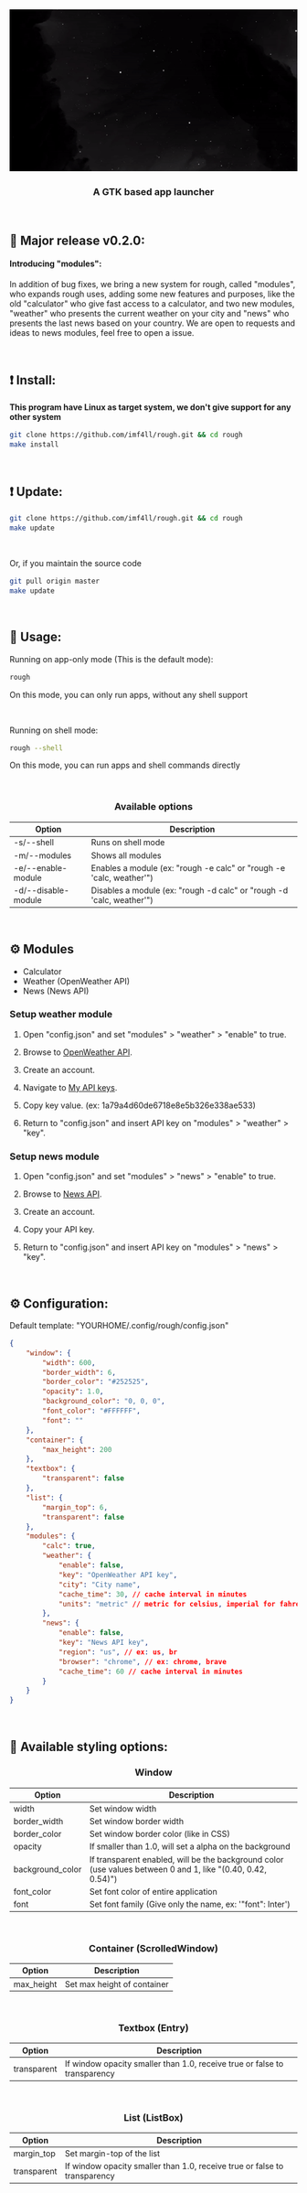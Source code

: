 <div align="center">
    <img src="./assets/showcase.gif" />
    <h3>A GTK based app launcher</h3>
</div>

&nbsp;
## 📜 Major release v0.2.0:

#### Introducing "modules":
In addition of bug fixes, we bring a new system for rough, called "modules", who expands rough uses, adding some new features
and purposes, like the old "calculator" who give fast access to a calculator, and two new modules, "weather" who presents the
current weather on your city and "news" who presents the last news based on your country. We are open to requests and ideas to
news modules, feel free to open a issue.

&nbsp;
## ❗️ Install:

**This program have Linux as target system, we don't give support for any other system**

```bash
git clone https://github.com/imf4ll/rough.git && cd rough
make install
```

&nbsp;

## ❗️ Update:
```bash
git clone https://github.com/imf4ll/rough.git && cd rough
make update
```

&nbsp;

Or, if you maintain the source code
```bash
git pull origin master
make update
```

&nbsp;
## 🚀 Usage:
Running on app-only mode (This is the default mode):
```bash
rough
```

On this mode, you can only run apps, without any shell support

&nbsp;

Running on shell mode:
```bash
rough --shell
```

On this mode, you can run apps and shell commands directly

&nbsp;
<div align="center">

### Available options
| Option | Description |
|--------|-------------|
| -s/--shell | Runs on shell mode |
| -m/--modules | Shows all modules |
| -e/--enable-module | Enables a module (ex: "rough -e calc" or "rough -e 'calc, weather'") |
| -d/--disable-module | Disables a module (ex: "rough -d calc" or "rough -d 'calc, weather'") |

</div>

&nbsp;
## ⚙️ Modules
- Calculator
- Weather (OpenWeather API)
- News (News API)

### Setup weather module
1. Open "config.json" and set "modules" > "weather" > "enable" to true.

2. Browse to <a href="https://home.openweathermap.org/users/sign_up" target="_blank">OpenWeather API</a>.

3. Create an account.

4. Navigate to <a href="https://home.openweathermap.org/api_keys" target="_blank">My API keys</a>.

5. Copy key value. (ex: 1a79a4d60de6718e8e5b326e338ae533)

6. Return to "config.json" and insert API key on "modules" > "weather" > "key".

### Setup news module
1. Open "config.json" and set "modules" > "news" > "enable" to true.

2. Browse to <a href="https://newsapi.org/register" target="_blank">News API</a>.

3. Create an account.

4. Copy your API key.

5. Return to "config.json" and insert API key on "modules" > "news" > "key".

&nbsp;
## ⚙️ Configuration:

Default template: "YOURHOME/.config/rough/config.json"
```json
{
    "window": {
        "width": 600,
        "border_width": 6,
        "border_color": "#252525",
        "opacity": 1.0,
        "background_color": "0, 0, 0",
        "font_color": "#FFFFFF",
        "font": ""
    },
    "container": {
        "max_height": 200
    },
    "textbox": {
        "transparent": false
    },
    "list": {
        "margin_top": 6,
        "transparent": false
    },
    "modules": {
        "calc": true,
        "weather": {
            "enable": false,
            "key": "OpenWeather API key",
            "city": "City name",
            "cache_time": 30, // cache interval in minutes
            "units": "metric" // metric for celsius, imperial for fahrenheit
        },
        "news": {
            "enable": false,
            "key": "News API key",
            "region": "us", // ex: us, br
            "browser": "chrome", // ex: chrome, brave
            "cache_time": 60 // cache interval in minutes
        }
    }
}
```

&nbsp;
## 💅 Available styling options:

<div align="center">

### Window
| Option | Description |
|--------|-------------|
| width | Set window width |
| border_width | Set window border width |
| border_color | Set window border color (like in CSS) |
| opacity | If smaller than 1.0, will set a alpha on the background |
| background_color | If transparent enabled, will be the background color (use values between 0 and 1, like "(0.40, 0.42, 0.54)") |
| font_color | Set font color of entire application |
| font | Set font family (Give only the name, ex: '"font": Inter') |

&nbsp;

### Container (ScrolledWindow)
| Option | Description |
|--------|-------------|
| max_height | Set max height of container |

&nbsp;

### Textbox (Entry)
| Option | Description |
|--------|-------------|
| transparent | If window opacity smaller than 1.0, receive true or false to transparency |

&nbsp;

### List (ListBox)
| Option | Description |
|--------|-------------|
| margin_top | Set margin-top of the list |
| transparent | If window opacity smaller than 1.0, receive true or false to transparency |

</div>
